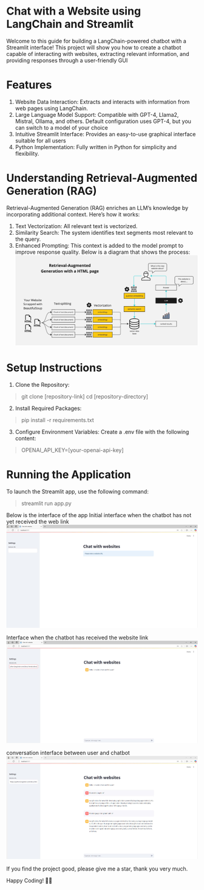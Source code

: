 
# Chat with a Website using LangChain and Streamlit 

Welcome to this guide for building a LangChain-powered chatbot with a Streamlit interface! This project will show you how to create a chatbot capable of interacting with websites, extracting relevant information, and providing responses through a user-friendly GUI

# Features
1. Website Data Interaction: Extracts and interacts with information from web pages using LangChain.
2. Large Language Model Support: Compatible with GPT-4, Llama2, Mistral, Ollama, and others. Default configuration uses GPT-4, but you can switch to a model of your choice
3. Intuitive Streamlit Interface: Provides an easy-to-use graphical interface suitable for all users
4. Python Implementation: Fully written in Python for simplicity and flexibility.
   
# Understanding Retrieval-Augmented Generation (RAG)
Retrieval-Augmented Generation (RAG) enriches an LLM’s knowledge by incorporating additional context. Here’s how it works:
1. Text Vectorization: All relevant text is vectorized.
2. Similarity Search: The system identifies text segments most relevant to the query.
3. Enhanced Prompting: This context is added to the model prompt to improve response quality.
Below is a diagram that shows the process: 
![example](/Images/HTML-rag-diagram.jpg)

# Setup Instructions
1. Clone the Repository:
>git clone [repository-link]
>cd [repository-directory] 

2. Install Required Packages:
>pip install -r requirements.txt 

3. Configure Environment Variables:
Create a .env file with the following content: 
> OPENAI_API_KEY=[your-openai-api-key]


# Running the Application
To launch the Streamlit app, use the following command:
> streamlit run app.py

Below is the interface of the app
Initial interface when the chatbot has not yet received the web link
![example](/Images/one.jpg)

Interface when the chatbot has received the website link
![example](/Images/two.jpg)

conversation interface between user and chatbot
![example](/Images/three.jpg)

If you find the project good, please give me a star, thank you very much.

Happy Coding! 🚀🤖

